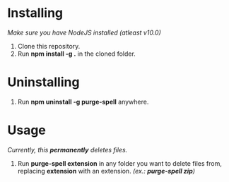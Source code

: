 # Installing
*Make sure you have NodeJS installed (atleast v10.0)*
1. Clone this repository.
2. Run **npm install -g .** in the cloned folder.

# Uninstalling
1. Run **npm uninstall -g purge-spell** anywhere.

# Usage
*Currently, this  **permanently** deletes files.*
1. Run **purge-spell extension** in any folder you want to delete files from, replacing **extension** with an extension. *(ex.: **purge-spell zip**)*
